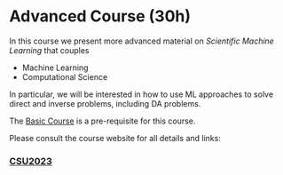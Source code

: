 #  Advanced Course (30h)
 
 In this course we present more advanced material on *Scientific Machine Learning* that couples
 
 - Machine Learning
 - Computational Science
 
 In particular, we will be interested in how to use ML approaches to solve direct and inverse problems, including DA problems.
 
 The [Basic Course](01basic-course) is a pre-requisite for this course.
 
 
 Please consult the course website for all details and links:

  
<p style="text-align: center;">
      
### [CSU2023](https://sites.google.com/view/csu2023/)
 
</p>